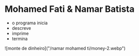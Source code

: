 # Mohamed Fati & Namar Batista

* o programa inicia
* descreve 
* imprime
* termina

![monte de dinheiro]("/namar mohamed ti/money-2.webp")


